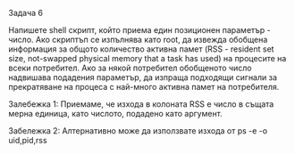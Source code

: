 Задача 6

Напишете shell скрипт, който приема един позиционен параметър - число. 
Ако скриптъп се изпълнява като root, да извежда обобщена информация за общото количество активна памет
(RSS - resident set size, not-swapped physical memory that a task has used) на процесите на всеки потребител.
Ако за някой потребител обобщеното число надвишава подадения параметър, да изпраща подходящи сигнали
за прекратяване на процеса с най-много активна памет на потребителя.

Залебежка 1: Приемаме, че изхода в колоната RSS е число в същата мерна единица, като числото, подадено като аргумент.

Забележка 2: Алтернативно може да използвате изхода от ps -e -o uid,pid,rss
